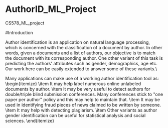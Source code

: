 # AuthorID_ML_Project
CS578_ML_project

#Introduction

Author identification is an application on natural language processing, which is  concerned with the classification of a document by author. In other words, given a documents and a list of authors, our objective is to match the document with its corresponding author.
One other variant of this task is predicting the authors' attributes such as gender, demographics, age etc. Our work here can be easily extended to answer some of these variants.\\

Many applications can make use of a working author identification tool as:
\begin{itemize}
  \item It may help label numerous online unlabeled documents by author.
  \item It may be very useful to detect authors for double/triple blind submission conferences. Many conferences stick to "one paper per author" policy and this may help to maintain that.
  \item It may be used in identifying fraud pieces of news claimed to be written by someone.
  \item It may help with detecting plagiarism.
  \item Other variants as author gender identification can be useful for statistical analysis and social sciences.
\end{itemize}
